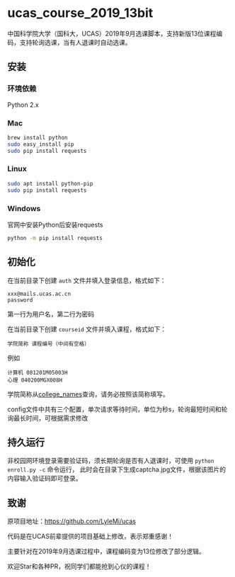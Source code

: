 # ucas_course_2019_13bit

中国科学院大学（国科大，UCAS）2019年9月选课脚本，支持新版13位课程编码，支持轮询选课，当有人退课时自动选课。

## 安装

### 环境依赖

Python 2.x

### Mac

```bash
brew install python
sudo easy_install pip
sudo pip install requests
```

### Linux

```bash
sudo apt install python-pip
sudo pip install requests
```

### Windows

官网中安装Python后安装requests

```bash
python -m pip install requests
```

## 初始化

在当前目录下创建 `auth` 文件并填入登录信息，格式如下：

```
xxx@mails.ucas.ac.cn
password
```

第一行为用户名，第二行为密码

在当前目录下创建 `courseid` 文件并填入课程，格式如下：

```
学院简称 课程编号（中间有空格）
```
例如
```
计算机 081201M05003H
心理 040200MGX008H
```

学院简称从[college_names](./college_names)查询，请务必按照该简称填写。

config文件中共有三个配置，单次请求等待时间，单位为秒s，轮询最短时间和轮询最长时间，可根据需求修改

## 持久运行

非校园网环境登录需要验证码，须长期轮询是否有人退课时，可使用 ``python enroll.py -c`` 命令运行， 此时会在目录下生成captcha.jpg文件，根据该图片的内容输入验证码即可登录。


## 致谢

原项目地址：https://github.com/LyleMi/ucas

代码是在UCAS前辈提供的项目基础上修改，表示郑重感谢！

主要针对在2019年9月选课过程中，课程编码变为13位修改了部分逻辑。

欢迎Star和各种PR，祝同学们都能抢到心仪的课程！
